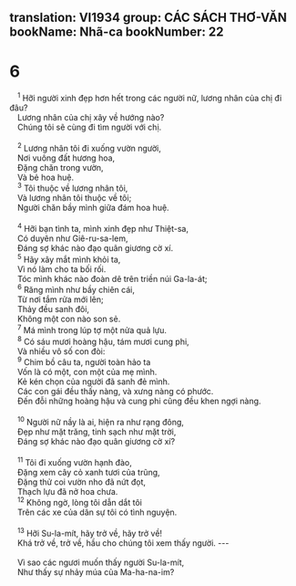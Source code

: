 translation: VI1934
group: CÁC SÁCH THƠ-VĂN
bookName: Nhã-ca 
bookNumber: 22
-------

<div class="title"><h1>6</h1></div>
<span class="verse nha_6_1"> <sup>1</sup> Hỡi người xinh đẹp hơn hết trong các người nữ, lương nhân của chị đi đâu? <br/> Lương nhân của chị xây về hướng nào? <br/> Chúng tôi sẽ cùng đi tìm người với chị. <br/> <br/></span>
<span class="verse nha_6_2"> <sup>2</sup> Lương nhân tôi đi xuống vườn người, <br/> Nơi vuông đất hương hoa, <br/> Đặng chăn trong vườn, <br/> Và bẻ hoa huệ. <br/></span>
<span class="verse nha_6_3"> <sup>3</sup> Tôi thuộc về lương nhân tôi, <br/> Và lương nhân tôi thuộc về tôi; <br/> Người chăn bầy mình giữa đám hoa huệ. <br/> <br/></span>
<span class="verse nha_6_4"> <sup>4</sup> Hỡi bạn tình ta, mình xinh đẹp như Thiệt-sa, <br/> Có duyên như Giê-ru-sa-lem, <br/> Đáng sợ khác nào đạo quân giương cờ xí. <br/></span>
<span class="verse nha_6_5"> <sup>5</sup> Hãy xây mắt mình khỏi ta, <br/> Vì nó làm cho ta bối rối. <br/> Tóc mình khác nào đoàn dê trên triền núi Ga-la-át; <br/></span>
<span class="verse nha_6_6"> <sup>6</sup> Răng mình như bầy chiên cái, <br/> Từ nơi tắm rửa mới lên; <br/> Thảy đều sanh đôi, <br/> Không một con nào son sẻ. <br/></span>
<span class="verse nha_6_7"> <sup>7</sup> Má mình trong lúp tợ một nửa quả lựu. <br/></span>
<span class="verse nha_6_8"> <sup>8</sup> Có sáu mươi hoàng hậu, tám mươi cung phi, <br/> Và nhiều vô số con đòi: <br/></span>
<span class="verse nha_6_9"> <sup>9</sup> Chim bồ câu ta, người toàn hảo ta <br/> Vốn là có một, con một của mẹ mình. <br/> Kẻ kén chọn của người đã sanh đẻ mình. <br/> Các con gái đều thấy nàng, và xưng nàng có phước. <br/> Đến đỗi những hoàng hậu và cung phi cũng đều khen ngợi nàng. <br/> <br/></span>
<span class="verse nha_6_10"> <sup>10</sup> Người nữ nầy là ai, hiện ra như rạng đông, <br/> Đẹp như mặt trăng, tinh sạch như mặt trời, <br/> Đáng sợ khác nào đạo quân giương cờ xí? <br/> <br/></span>
<span class="verse nha_6_11"> <sup>11</sup> Tôi đi xuống vườn hạnh đào, <br/> Đặng xem cây cỏ xanh tươi của trũng, <br/> Đặng thử coi vườn nho đã nứt đọt, <br/> Thạch lựu đã nở hoa chưa. <br/></span>
<span class="verse nha_6_12"> <sup>12</sup> Không ngờ, lòng tôi dẫn dắt tôi <br/> Trên các xe của dân sự tôi có tình nguyện. <br/> <br/></span>
<span class="verse nha_6_13"> <sup>13</sup> Hỡi Su-la-mít, hãy trở về, hãy trở về! <br/> Khá trở về, trở về, hầu cho chúng tôi xem thấy người. --- <br/> <br/> Vì sao các ngươi muốn thấy người Su-la-mít, <br/> Như thấy sự nhảy múa của Ma-ha-na-im? <br/> <br/></span>
